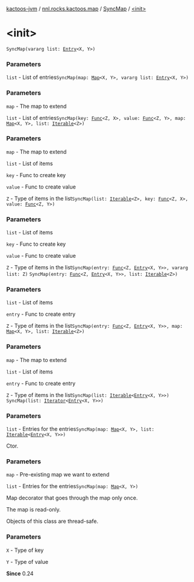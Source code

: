 [kactoos-jvm](../../index.md) / [nnl.rocks.kactoos.map](../index.md) / [SyncMap](index.md) / [&lt;init&gt;](.)

# &lt;init&gt;

`SyncMap(vararg list: `[`Entry`](https://kotlinlang.org/api/latest/jvm/stdlib/kotlin.collections/-map/-entry/index.html)`<X, Y>)`

### Parameters

`list` - List of entries`SyncMap(map: `[`Map`](https://kotlinlang.org/api/latest/jvm/stdlib/kotlin.collections/-map/index.html)`<X, Y>, vararg list: `[`Entry`](https://kotlinlang.org/api/latest/jvm/stdlib/kotlin.collections/-map/-entry/index.html)`<X, Y>)`

### Parameters

`map` - The map to extend

`list` - List of entries`SyncMap(key: `[`Func`](../../nnl.rocks.kactoos/-func/index.md)`<Z, X>, value: `[`Func`](../../nnl.rocks.kactoos/-func/index.md)`<Z, Y>, map: `[`Map`](https://kotlinlang.org/api/latest/jvm/stdlib/kotlin.collections/-map/index.html)`<X, Y>, list: `[`Iterable`](https://kotlinlang.org/api/latest/jvm/stdlib/kotlin.collections/-iterable/index.html)`<Z>)`

### Parameters

`map` - The map to extend

`list` - List of items

`key` - Func to create key

`value` - Func to create value

`Z` - Type of items in the list`SyncMap(list: `[`Iterable`](https://kotlinlang.org/api/latest/jvm/stdlib/kotlin.collections/-iterable/index.html)`<Z>, key: `[`Func`](../../nnl.rocks.kactoos/-func/index.md)`<Z, X>, value: `[`Func`](../../nnl.rocks.kactoos/-func/index.md)`<Z, Y>)`

### Parameters

`list` - List of items

`key` - Func to create key

`value` - Func to create value

`Z` - Type of items in the list`SyncMap(entry: `[`Func`](../../nnl.rocks.kactoos/-func/index.md)`<Z, `[`Entry`](https://kotlinlang.org/api/latest/jvm/stdlib/kotlin.collections/-map/-entry/index.html)`<X, Y>>, vararg list: Z)`
`SyncMap(entry: `[`Func`](../../nnl.rocks.kactoos/-func/index.md)`<Z, `[`Entry`](https://kotlinlang.org/api/latest/jvm/stdlib/kotlin.collections/-map/-entry/index.html)`<X, Y>>, list: `[`Iterable`](https://kotlinlang.org/api/latest/jvm/stdlib/kotlin.collections/-iterable/index.html)`<Z>)`

### Parameters

`list` - List of items

`entry` - Func to create entry

`Z` - Type of items in the list`SyncMap(entry: `[`Func`](../../nnl.rocks.kactoos/-func/index.md)`<Z, `[`Entry`](https://kotlinlang.org/api/latest/jvm/stdlib/kotlin.collections/-map/-entry/index.html)`<X, Y>>, map: `[`Map`](https://kotlinlang.org/api/latest/jvm/stdlib/kotlin.collections/-map/index.html)`<X, Y>, list: `[`Iterable`](https://kotlinlang.org/api/latest/jvm/stdlib/kotlin.collections/-iterable/index.html)`<Z>)`

### Parameters

`map` - The map to extend

`list` - List of items

`entry` - Func to create entry

`Z` - Type of items in the list`SyncMap(list: `[`Iterable`](https://kotlinlang.org/api/latest/jvm/stdlib/kotlin.collections/-iterable/index.html)`<`[`Entry`](https://kotlinlang.org/api/latest/jvm/stdlib/kotlin.collections/-map/-entry/index.html)`<X, Y>>)`
`SyncMap(list: `[`Iterator`](https://kotlinlang.org/api/latest/jvm/stdlib/kotlin.collections/-iterator/index.html)`<`[`Entry`](https://kotlinlang.org/api/latest/jvm/stdlib/kotlin.collections/-map/-entry/index.html)`<X, Y>>)`

### Parameters

`list` - Entries for the entries`SyncMap(map: `[`Map`](https://kotlinlang.org/api/latest/jvm/stdlib/kotlin.collections/-map/index.html)`<X, Y>, list: `[`Iterable`](https://kotlinlang.org/api/latest/jvm/stdlib/kotlin.collections/-iterable/index.html)`<`[`Entry`](https://kotlinlang.org/api/latest/jvm/stdlib/kotlin.collections/-map/-entry/index.html)`<X, Y>>)`

Ctor.

### Parameters

`map` - Pre-existing map we want to extend

`list` - Entries for the entries`SyncMap(map: `[`Map`](https://kotlinlang.org/api/latest/jvm/stdlib/kotlin.collections/-map/index.html)`<X, Y>)`

Map decorator that goes through the map only once.

The map is read-only.

Objects of this class are thread-safe.

### Parameters

`X` - Type of key

`Y` - Type of value

**Since**
0.24

